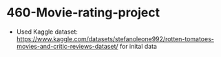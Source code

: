 # 460-Movie-rating-project
- Used Kaggle dataset: https://www.kaggle.com/datasets/stefanoleone992/rotten-tomatoes-movies-and-critic-reviews-dataset/ for inital data

